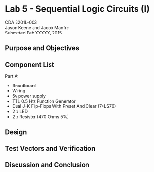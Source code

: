 # Lab 5 - Sequential Logic Circuits (I)
CDA 3201L-003   
Jason Keene and Jacob Manfre   
Submitted Feb XXXXX, 2015


## Purpose and Objectives

## Component List

Part A:

 - Breadboard
 - Wiring
 - 5v power supply
 - TTL 0.5 Htz Function Generator
 - Dual J-K Flip-Flops With Preset And Clear (74LS76)
 - 2 x LED
 - 2 x Resistor (470 Ohms 5%)

## Design

## Test Vectors and Verification

## Discussion and Conclusion
